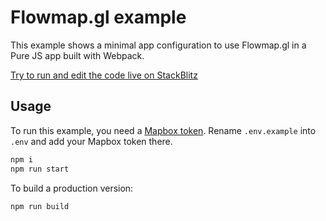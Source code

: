 # Flowmap.gl example

This example shows a minimal app configuration to use Flowmap.gl in a Pure JS app built with Webpack.

[Try to run and edit the code live on StackBlitz](https://stackblitz.com/github/FlowmapBlue/flowmap.gl/tree/main/examples/pure-js-app?file=src%2Fapp.js)



## Usage

To run this example, you need a [Mapbox token](http://visgl.github.io/react-map-gl/docs/get-started/mapbox-tokens).
Rename `.env.example` into `.env` and add your Mapbox token there.


```bash
npm i
npm run start
```

To build a production version:

```bash
npm run build
```